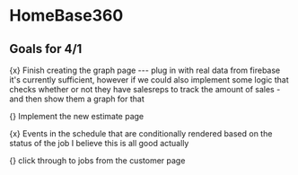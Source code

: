 # HomeBase360

## Goals for 4/1

{x} Finish creating the graph page --- plug in with real data from firebase
it's currently sufficient, however if we could also implement some logic that checks whether or not they have salesreps to track the amount of sales - and then show them a graph for that

{} Implement the new estimate page

{x} Events in the schedule that are conditionally rendered based on the status of the job
I believe this is all good actually

{} click through to jobs from the customer page
